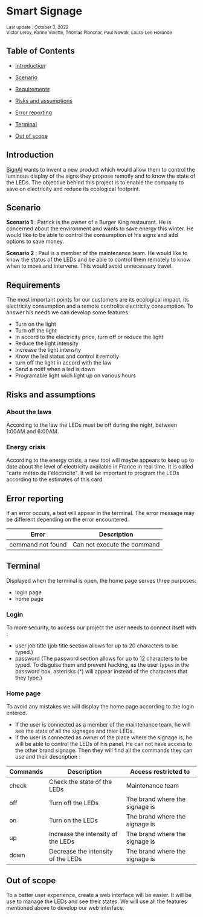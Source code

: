 # Smart Signage 
<sub> Last update : October 3, 2022   
Victor Leroy, Karine Vinette, Thomas Planchar, Paul Nowak, Laura-Lee Hollande</sub>

## Table of Contents

-  [Introduction](#overview)


-  [Scenario](#scenario)


-  [Requirements](#needs)


-  [Risks and assumptions](#risk)


-  [Error reporting](#error)


-  [Terminal](#terminal)


-  [Out of scope](#out-of-scope)


<a  name="overview"/></a>

## Introduction

[SignAl](https://signall.com/) wants to invent a new product which would allow them to control the luminous display of the signs they propose remotly and to know the state of the LEDs. The objective behind this project is to enable the company to save on electricity and reduce its ecological footprint.

<a name="scenario"/></a>

## Scenario

**Scenario 1** : Patrick is the owner of a Burger King restaurant. He is concerned about the environment and wants to save energy this winter. He would like to be able to control the consumption of his signs and add options to save money. 

**Scenario 2** : Paul is a member of the maintenance team. He would like to know the status of the LEDs and be able to control them remotely to know when to move and intervene. This would avoid unnecessary travel.

<a name="needs"/></a>

## Requirements

The most important points for our customers are its ecological impact, its electricity consumption and a remote controlits electricity consumption. To answer his needs we can develop some features.

- Turn on the light
- Turn off the light
- In accord to the electricity price, turn off or reduce the light
- Reduce the light intensity
- Increase the light intensity
- Know the led status and control it remotly
- turn off the light in accord with the law
- Send a notif when a led is down <!-- (out of scope) -->
- Programable light wich light up on various hours <!-- (out of scope) -->

<a name="risk"/></a>

## Risks and assumptions

### About the laws
According to the law the LEDs must be off during the night, between 1:00AM and 6:00AM.

<!-- ## Need to verify what the law tells about this type of project. -->

### Energy crisis <!--(out of scope ?) (requirements) -->
According to the energy crisis, a new tool will maybe appears to keep up to date about the level of electricity available in France in real time. It is called "carte météo de l'éléctricité".
It will be important to program the LEDs according to the estimates of this card.


<!-- ## Check privacy -->

<a name="error"/></a>

## Error reporting

If an error occurs, a text will appear in the terminal. The error message may be different depending on the error encountered.

| Error             	| Description                 	|
|-------------------	|-----------------------------	|
| command not found 	| Can not execute the command 	|

<a name="terminal"/></a>

## Terminal

Displayed when the terminal is open, the home page serves three purposes:

- login page
- home page

### Login
To more security, to access our project the user needs to connect itself with :
- user job title (job title section allows for up to 20 characters to be typed.)
- password (The password section allows for up to 12 characters to be typed. To disguise them and prevent hacking, as the user types in the password box, asterisks (*) will appear instead of the characters that they type.)

### Home page
To avoid any mistakes we will display the home page according to the login entered.
- If the user is connected as a member of the maintenance team, he will see the state of all the signages and thier LEDs.
- If the user is connected as owner of the place where the signage is, he will be able to control the LEDs of his panel. He can not have access to the other brand signage.
Then they will find all the commands they can use and their description :

| Commands 	| Description                        	| Access restricted to           	|
|----------	|------------------------------------	|--------------------------------	|
| check    	| Check the state of the LEDs        	| Maintenance team               	|
| off      	| Turn off the LEDs                  	| The brand where the signage is 	|
| on       	| Turn on the LEDs                   	| The brand where the signage is 	|
| up       	| Increase the intensity of the LEDs 	| The brand where the signage is 	|
| down     	| Decrease the intensity of the LEDs 	| The brand where the signage is 	|

<a name="out-of-scope"/></a>

## Out of scope

To a better user experience, create a web interface will be easier. It will be use to manage the LEDs and see their states.
We will use all the features mentioned above to develop our web interface.

<!-- Questions
- même interface pour maintenance -> login
- qui sont les clients et les différences en conséquences 
- vérifier les entrées du login pour être le plus clair : intitulé du job, entreprise, user title... ?
        -> changer les "owner" en conséquence-->

